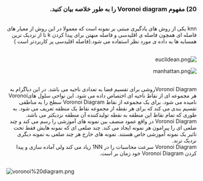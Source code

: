 <div dir="rtl">
  
  ### 20) مفهوم Voronoi diagram را به طور خلاصه بیان کنید.
  
  <br/>
  knn یکی از روش های یادگیری مبتنی بر نمونه است که معمولا در این روش از معیار های فاصله ای همچون فاصله ی اقلیدسی و فاصله منهتن  برای پیدا کردن  k تا از نزدیک ترین همسایه ها به داده ی مورد نظر استفاده می شود.(فاصله اقلیدسی پر کاربردتر است )
<br/>
<br/>
  
![euclidean.png]( https://github.com/semnan-university-ai/machine-learning-class/blob/main/excersiecs/smahdimoghaddasi/EXC%20(20)/euclidean.png)

![manhattan.png]( https://github.com/semnan-university-ai/machine-learning-class/blob/main/excersiecs/smahdimoghaddasi/EXC%20(20)/manhattan.png)
  
<br/>
  Voronoi Diagramروشی برای تقسیم فضا به تعدادی ناحیه می باشد. در این دیاگرام به هر مجموعه ای از نقاط  ناحیه ای اختصاص داده می شود. این نواحی سلول هایVoronoi نامیده می شود. برای یک مجموعه از نقاط Voronoi Diagram سطح را به مناطقی تقسیم بندی می کند که برای هر نقطه از مجموعه نقاط یک منطقه تعریف می شود. به طوری که تمام نقاط این منطقه به نقطه تولیدکننده آن منطقه نزدیکتر می باشد.
  <br/>
  Voronoi Diagram در واقع عمود منصف بین نمونه های آموزشی را رسم می کند و چند ضلعی ای را پیرامون هر نمونه ایجاد می کند. 
  چند ضلعی ای  که نمونه هایش فقط تحت تاثیر یک نمونه آموزشی خاص هستند.
  نمونه های خارج هر چند ضلعی به نمونه دیگری نزدیک ترند.
  <br/>
  Voronoi Diagram  سرعت محاسبات را در 1NN  زیاد می کند  ولی آماده سازی و پیدا کردن Voronoi Diagram خود زمان بر است. 
  </div>
<br/>

![voronoi%20diagram.png]( https://github.com/semnan-university-ai/machine-learning-class/blob/main/excersiecs/smahdimoghaddasi/EXC%20(20)/voronoi%20diagram.png)


 
